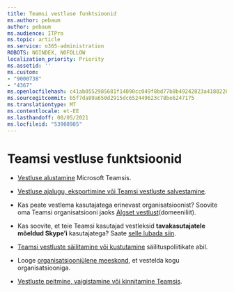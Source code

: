 ```yaml
---
title: Teamsi vestluse funktsioonid
ms.author: pebaum
author: pebaum
ms.audience: ITPro
ms.topic: article
ms.service: o365-administration
ROBOTS: NOINDEX, NOFOLLOW
localization_priority: Priority
ms.assetid: ''
ms.custom:
- "9000738"
- "4367"
ms.openlocfilehash: c41ab0552985681f14090cc049f8bd77b8b49242823a418822674cd21dea0f77
ms.sourcegitcommit: b5f7da89a650d2915dc652449623c78be6247175
ms.translationtype: MT
ms.contentlocale: et-EE
ms.lasthandoff: 08/05/2021
ms.locfileid: "53908985"
---
```

# <a name="teams-chat-functionality"></a>Teamsi vestluse funktsioonid

- [Vestluse alustamine](https://support.office.com/article/start-a-chat-in-teams-0c71b32b-c050-4930-a887-5afbe742b3d8) Microsoft Teamsis.

- [Vestluse ajalugu, eksportimine või Teamsi vestluste salvestamine](https://docs.microsoft.com/alchemyinsights/chat-history-in-microsoft-teams).

- Kas peate vestlema kasutajatega erinevast organisatsioonist? Soovite oma Teamsi organisatsiooni jaoks [Algset vestlust](https://docs.microsoft.com/microsoftteams/native-chat-for-external-users)(domeeniliit).

- Kas soovite, et teie Teamsi kasutajad vestleksid **tavakasutajatele mõeldud Skype’i** kasutajatega? Saate [selle lubada siin](https://docs.microsoft.com/microsoftteams/manage-external-access#step-1---enable-your-organization-to-communicate-with-another-teams-organization). 

- [Teamsi vestluste säilitamine või kustutamine](https://docs.microsoft.com/microsoftteams/retention-policies) säilituspoliitikate abil.

- Looge [organisatsiooniülene meeskond](https://docs.microsoft.com/microsoftteams/create-an-org-wide-team), et vestelda kogu organisatsiooniga.

- [Vestluste peitmine, vaigistamine või kinnitamine Teamsis](https://support.office.com/article/hide-mute-or-pin-a-chat-in-teams-9aee02ef-713d-495b-8a73-9762d8e4b066).
